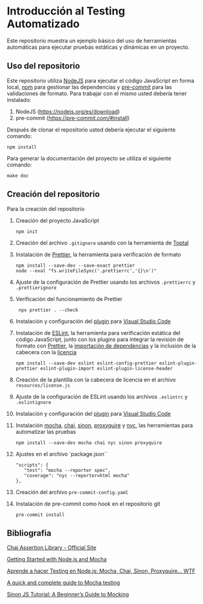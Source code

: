# Introducción al Testing Automatizado

Este repositorio muestra un ejemplo básico del uso de herramientas automáticas para ejecutar pruebas estáticas y dinámicas en un proyecto.

## Uso del repositorio

Este repositorio utiliza [NodeJS](https://nodejs.org/) para ejecutar el código JavaScript en forma local, [npm](https://www.npmjs.com) para gestionar las dependencias y [pre-commit](https://pre-commit.com) para las validaciones de formato. Para trabajar con el mismo usted debería tener instalado:

1. NodeJS (https://nodejs.org/es/download)
2. pre-commit (https://pre-commit.com/#install)

Después de clonar el repositorio usted debería ejecutar el siguiente comando:

```
npm install
```

Para generar la documentación del proyecto se utiliza el siguiente comando:

```
make doc
```

## Creación del repositorio

Para la creación del repositorio

1. Creación del proyecto JavaScript

   ```
   npm init
   ```

1. Creación del archivo `.gitignore` usando con la herramienta de [Toptal](https://www.toptal.com/developers/gitignore)

1. Instalación de [Prettier](https://prettier.io/docs/en/install), la herramienta para verificación de formato

   ```
   npm install --save-dev --save-exact prettier
   node --eval "fs.writeFileSync('.prettierrc','{}\n')"
   ```

1. Ajuste de la configuración de Prettier usando los archivos `.prettierrc` y `.prettierignore`

1. Verificación del funcionamiento de Prettier

   ```
    npx prettier . --check
   ```

1. Instalación y configuración del [plugin](https://marketplace.visualstudio.com/items?itemName=esbenp.prettier-vscode) para [Visual Studio Code](https://code.visualstudio.com)

1. Instalación de [ESLint](https://eslint.org/docs/latest/use/getting-started), la herramienta para verificación estática del código JavaScript, junto con los plugins para integrar la revisión de formato con [Prettier](https://www.npmjs.com/package/eslint-plugin-prettier), la [importación de dependencias](https://www.npmjs.com/package/eslint-plugin-import) y la inclusión de la cabecera con la [licencia](https://www.npmjs.com/package/eslint-plugin-license-header)

   ```
   npm install --save-dev eslint eslint-config-prettier eslint-plugin-prettier eslint-plugin-import eslint-plugin-license-header
   ```

1. Creación de la plantilla con la cabecera de licencia en el archivo `resources/license.js`

1. Ajuste de la configuración de ESLint usando los archivos `.eslintrc` y `.eslintignore`

1. Instalación y configuración del [plugin](https://marketplace.visualstudio.com/items?itemName=dbaeumer.vscode-eslint) para [Visual Studio Code](https://code.visualstudio.com)

1. Instalación [mocha](https://mochajs.org), [chai](https://www.chaijs.com), [sinon](https://sinonjs.org), [proxyquire](https://www.npmjs.com/package/proxyquire) y [nyc](https://www.npmjs.com/package/nyc), las herramientas para automatizar las pruebas

   ```
   npm install --save-dev mocha chai nyc sinon proxyquire
   ```

1. Ajustes en el archivo `package.json``

   ```
   "scripts": {
      "test": "mocha --reporter spec",
      "coverage": "nyc --reporter=html mocha"
   },
   ```

1. Creación del archivo `pre-commit-config.yaml`

1. Instalación de pre-commit como hook en el repositorio git
   ```
   pre-commit install
   ```

## Bibliografia

[Chai Assertion Library - Official Site](https://www.chaijs.com)

[Getting Started with Node.js and Mocha](https://semaphoreci.com/community/tutorials/getting-started-with-node-js-and-mocha)

[Aprende a hacer Testing en Node.js: Mocha, Chai, Sinon, Proxyquire... WTF](https://er1x.github.io/2015/06/testing-nodejs/)

[A quick and complete guide to Mocha testing](https://blog.logrocket.com/a-quick-and-complete-guide-to-mocha-testing-d0e0ea09f09d/)

[Sinon JS Tutorial: A Beginner’s Guide to Mocking](https://www.testim.io/blog/sinon-js-tutorial/)
